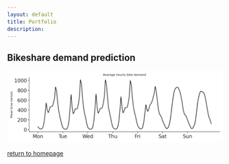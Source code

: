 ```yaml
---
layout: default
title: Portfolio
description: 
---
```


## Bikeshare demand prediction

![image](../assets/img/ride_counts_all_bydayofweek.png)

[return to homepage](../index.html)
